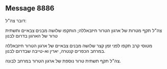 ## Message 8886

דובר צה"ל:

צה"ל תקף מטרות של ארגון הטרור חיזבאללה; הותקפו שלושה מבנים צבאיים ותשתית טרור של הארגון בדרום לבנון

מטוסי קרב תקפו לפני זמן קצר שלושה מבנים צבאיים של ארגון הטרור חיזבאללה במרחב הכפרים קנטרה, יארין וא-טייבה שבדרום לבנון.

צה"ל תקף תשתית טרור נוספת של ארגון הטרור במרחב לבונה.


